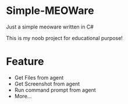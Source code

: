 # Simple-MEOWare
Just a simple meoware written in C#

This is my noob project for educational purpose!

# Feature
- Get Files from agent
- Get Screenshot from agent
- Run command prompt from agent
- More...

